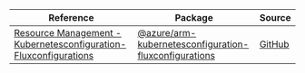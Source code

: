 | Reference | Package | Source |
|---|---|---|
|[Resource Management - Kubernetesconfiguration-Fluxconfigurations](arm-kubernetesconfiguration-fluxconfigurations-readme.md)|[@azure/arm-kubernetesconfiguration-fluxconfigurations](https://www.npmjs.com/package/@azure/arm-kubernetesconfiguration-fluxconfigurations)|[GitHub](https://github.com/Azure/azure-sdk-for-js/blob/main/sdk/kubernetesconfiguration/arm-kubernetesconfiguration-fluxconfigurations)|
